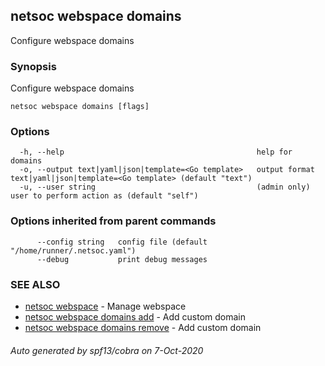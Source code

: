 ## netsoc webspace domains

Configure webspace domains

### Synopsis

Configure webspace domains

```
netsoc webspace domains [flags]
```

### Options

```
  -h, --help                                           help for domains
  -o, --output text|yaml|json|template=<Go template>   output format text|yaml|json|template=<Go template> (default "text")
  -u, --user string                                    (admin only) user to perform action as (default "self")
```

### Options inherited from parent commands

```
      --config string   config file (default "/home/runner/.netsoc.yaml")
      --debug           print debug messages
```

### SEE ALSO

* [netsoc webspace](netsoc_webspace.md)	 - Manage webspace
* [netsoc webspace domains add](netsoc_webspace_domains_add.md)	 - Add custom domain
* [netsoc webspace domains remove](netsoc_webspace_domains_remove.md)	 - Add custom domain

###### Auto generated by spf13/cobra on 7-Oct-2020
